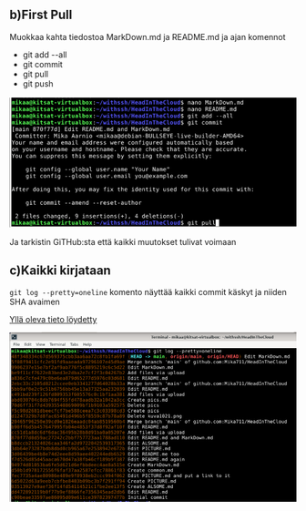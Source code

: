## b)First Pull

Muokkaa kahta tiedostoa MarkDown.md ja README.md ja ajan komennot

- git add --all
- git commit
- git pull
- git push

![Image](pics/kuva1024.png)

Ja tarkistin GiTHub:sta että kaikki muutokset tulivat voimaan

## c)Kaikki kirjataan

`git log --pretty=oneline` komento näyttää kaikki commit käskyt ja niiden SHA avaimen

[Yllä oleva tieto löydetty](https://git-scm.com/docs/git-log)

![Image](pics/kuva1026.png)


